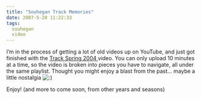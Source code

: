 ```yaml
---
title: "Souhegan Track Memories"
date: 2007-5-20 11:22:33
tags:
  souhegan
  video
---
```



I’m in the process of getting a lot of old videos up on YouTube, and just got finished with the [Track Spring 2004 ](http://www.youtube.com/view_play_list?p=9931AB06A9A7146B)video. You can only upload 10 minutes at a time, so the video is broken into pieces you have to navigate, all under the same playlist. Thought you might enjoy a blast from the past… maybe a little nostalgia ![:)](http://vsoch.com/blog/wp-includes/images/smilies/simple-smile.png)

Enjoy! (and more to come soon, from other years and seasons)


